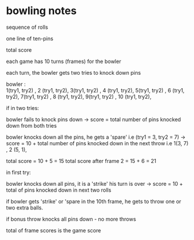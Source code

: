# bowling notes

sequence of rolls 

one line of ten-pins

total score 

each game  has 10 turns (frames) for the bowler

each turn, the bowler gets two tries to knock down pins

bowler :  
1(try1, try2) , 
2 (try1, try2),
3(try1, try2) , 
4 (try1, try2),
5(try1, try2) , 
6 (try1, try2),
7(try1, try2) , 
8 (try1, try2),
9(try1, try2) , 
10 (try1, try2),

if 
in two tries:

  bowler fails to knock pins down -> score =  total number of pins knocked down from both tries 

  bowler knocks down all the pins, he gets a 'spare' 
  i.e (try1 = 3, try2 = 7)
  -> score = 10 + total number of pins knocked down in the next throw 
  i.e 
  1(3, 7) , 
  2 (5, 1),

  total score = 10 + 5 = 15
  total score after frame 2 = 15 + 6 = 21

in first try:

  bowler knocks down all pins, it is a 'strike'
  his turn is over -> score = 10 + total of pins knocked down in next two rolls 


if 
bowler gets 'strike' or 'spare in the 10th frame, he gets to throw one or two extra balls. 

  if bonus throw knocks all pins down - no more throws 


total of frame scores is the game score 


